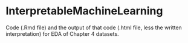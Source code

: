 # InterpretableMachineLearning

Code (.Rmd file) and the output of that code (.html file, less the written interpretation) for EDA of Chapter 4 datasets.
